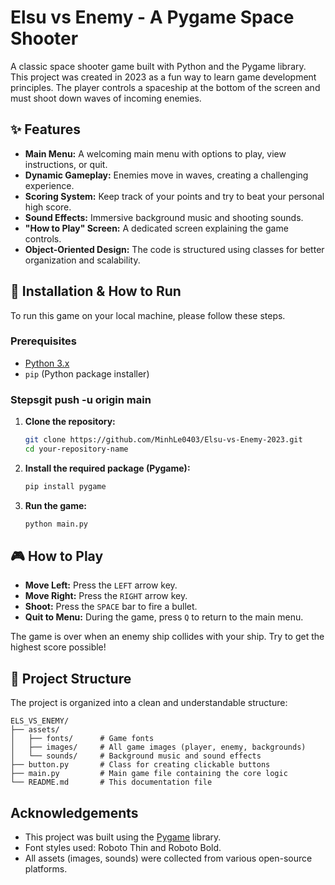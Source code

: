 # Elsu vs Enemy - A Pygame Space Shooter

A classic space shooter game built with Python and the Pygame library. This project was created in 2023 as a fun way to learn game development principles. The player controls a spaceship at the bottom of the screen and must shoot down waves of incoming enemies.


## ✨ Features

- **Main Menu:** A welcoming main menu with options to play, view instructions, or quit.
- **Dynamic Gameplay:** Enemies move in waves, creating a challenging experience.
- **Scoring System:** Keep track of your points and try to beat your personal high score.
- **Sound Effects:** Immersive background music and shooting sounds.
- **"How to Play" Screen:** A dedicated screen explaining the game controls.
- **Object-Oriented Design:** The code is structured using classes for better organization and scalability.

## 🚀 Installation & How to Run

To run this game on your local machine, please follow these steps.

### Prerequisites

- [Python 3.x](https://www.python.org/downloads/)
- `pip` (Python package installer)

### Stepsgit push -u origin main

1.  **Clone the repository:**
    ```bash
    git clone https://github.com/MinhLe0403/Elsu-vs-Enemy-2023.git
    cd your-repository-name
    ```

2.  **Install the required package (Pygame):**
    ```bash
    pip install pygame
    ```

3.  **Run the game:**
    ```bash
    python main.py
    ```

## 🎮 How to Play

- **Move Left:** Press the `LEFT` arrow key.
- **Move Right:** Press the `RIGHT` arrow key.
- **Shoot:** Press the `SPACE` bar to fire a bullet.
- **Quit to Menu:** During the game, press `Q` to return to the main menu.

The game is over when an enemy ship collides with your ship. Try to get the highest score possible!

## 📂 Project Structure

The project is organized into a clean and understandable structure:

```
ELS_VS_ENEMY/
├── assets/
│   ├── fonts/      # Game fonts
│   ├── images/     # All game images (player, enemy, backgrounds)
│   └── sounds/     # Background music and sound effects
├── button.py       # Class for creating clickable buttons
├── main.py         # Main game file containing the core logic
└── README.md       # This documentation file
```

## Acknowledgements

- This project was built using the [Pygame](https://www.pygame.org/news) library.
- Font styles used: Roboto Thin and Roboto Bold.
- All assets (images, sounds) were collected from various open-source platforms.
